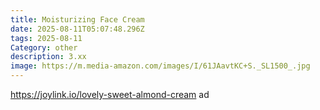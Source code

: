 ```yaml
---
title: Moisturizing Face Cream
date: 2025-08-11T05:07:48.296Z
tags: 2025-08-11
Category: other
description: 3.xx
image: https://m.media-amazon.com/images/I/61JAavtKC+S._SL1500_.jpg
---
```

https://joylink.io/lovely-sweet-almond-cream ad